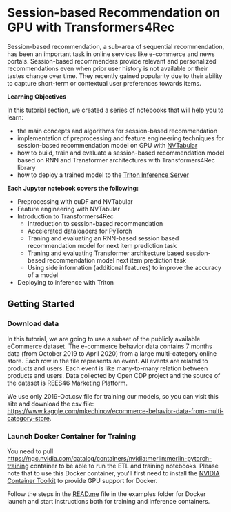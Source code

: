 # Session-based Recommendation on GPU with Transformers4Rec

Session-based recommendation, a sub-area of sequential recommendation, has been an important task in online services like e-commerce and news portals. Session-based recommenders provide relevant and  personalized recommendations even when prior user history is not available or their tastes change over time. They recently gained popularity due to their ability to capture short-term or contextual user preferences towards items.


**Learning Objectives**

In this tutorial section, we created a series of notebooks that will help you to learn:

- the main concepts and algorithms for session-based recommendation
- implementation of preprocessing and feature engineering techniques for session-based recommendation model on GPU with [NVTabular](https://github.com/NVIDIA/NVTabular)
- how to build, train and evaluate a session-based recommendation model based on RNN and Transformer architectures with Transformers4Rec library
- how to deploy a trained model to the [Triton Inference Server](https://github.com/triton-inference-server/server)


**Each Jupyter notebook covers the following:<br>**

- Preprocessing with cuDF and NVTabular
- Feature engineering with NVTabular
- Introduction to Transformers4Rec
    - Introduction to session-based recommendation
    - Accelerated dataloaders for PyTorch
    - Traning and evaluating an RNN-based session based recommendation model for next item prediction task 
    - Traning and evaluating Transformer architecture based session-based recommendation model next item prediction task 
    - Using side information (additional features) to improve the accuracy of a model
- Deploying to inference with Triton


## Getting Started

### Download data

In this tutorial, we are going to use a subset of the publicly available eCommerce dataset. The e-commerce behavior data contains 7 months data (from October 2019 to April 2020) from a large multi-category online store. Each row in the file represents an event. All events are related to products and users. Each event is like many-to-many relation between products and users. Data collected by Open CDP project and the source of the dataset is REES46 Marketing Platform.

We use only 2019-Oct.csv file for training our models, so you can visit this site and download the csv file: https://www.kaggle.com/mkechinov/ecommerce-behavior-data-from-multi-category-store.


### Launch Docker Container for Training

You need to pull https://ngc.nvidia.com/catalog/containers/nvidia:merlin:merlin-pytorch-training container to be able to run the ETL and training notebooks. Please note that to use this Docker container, you'll first need to install the [NVIDIA Container Toolkit](https://github.com/NVIDIA/nvidia-docker) to provide GPU support for Docker. 

Follow the steps in the [READ.me](https://github.com/NVIDIA-Merlin/Transformers4Rec/blob/main/examples/README.md) file in the examples folder for Docker launch and start instructions both for training and inference containers.